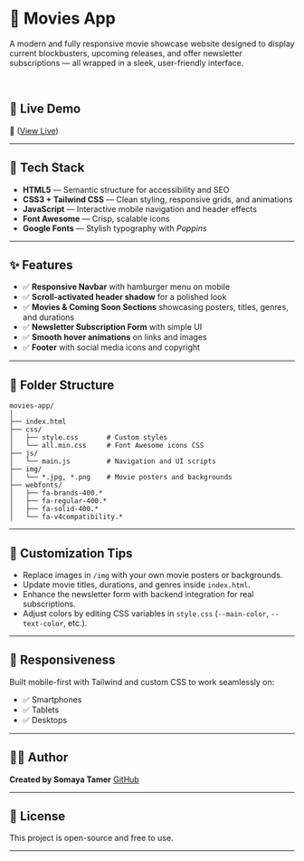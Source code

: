 # 🎥 Movies App

A modern and fully responsive movie showcase website designed to display current blockbusters, upcoming releases, and offer newsletter subscriptions — all wrapped in a sleek, user-friendly interface.

<br/>

## 🚀 Live Demo

🔗 ([View Live](https://somayatamer.github.io/Movie-Website-Tailwind/))

---

## 🧰 Tech Stack

* **HTML5** — Semantic structure for accessibility and SEO
* **CSS3 + Tailwind CSS** — Clean styling, responsive grids, and animations
* **JavaScript** — Interactive mobile navigation and header effects
* **Font Awesome** — Crisp, scalable icons
* **Google Fonts** — Stylish typography with *Poppins*

---

## ✨ Features

* ✅ **Responsive Navbar** with hamburger menu on mobile
* ✅ **Scroll-activated header shadow** for a polished look
* ✅ **Movies & Coming Soon Sections** showcasing posters, titles, genres, and durations
* ✅ **Newsletter Subscription Form** with simple UI
* ✅ **Smooth hover animations** on links and images
* ✅ **Footer** with social media icons and copyright

---

## 📁 Folder Structure

```
movies-app/
│
├── index.html
├── css/
│   ├── style.css       # Custom styles
│   └── all.min.css     # Font Awesome icons CSS
├── js/
│   └── main.js         # Navigation and UI scripts
├── img/
│   └── *.jpg, *.png    # Movie posters and backgrounds
├── webfonts/
│   ├── fa-brands-400.*
│   ├── fa-regular-400.*
│   ├── fa-solid-400.*
│   └── fa-v4compatibility.*
```

---

## 🎨 Customization Tips

* Replace images in `/img` with your own movie posters or backgrounds.
* Update movie titles, durations, and genres inside `index.html`.
* Enhance the newsletter form with backend integration for real subscriptions.
* Adjust colors by editing CSS variables in `style.css` (`--main-color`, `--text-color`, etc.).

---

## 📱 Responsiveness

Built mobile-first with Tailwind and custom CSS to work seamlessly on:

* ✅ Smartphones
* ✅ Tablets
* ✅ Desktops

---

## 🙋‍♂️ Author

**Created by Somaya Tamer**
[GitHub](https://github.com/SomayaTamer)

---

## 📄 License

This project is open-source and free to use.

---
